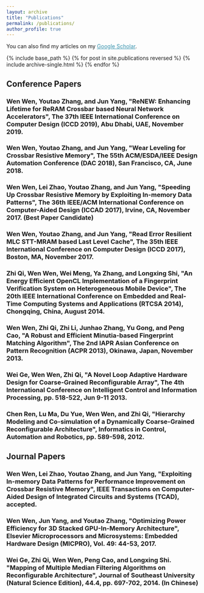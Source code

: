 ```yaml
---
layout: archive
title: "Publications"
permalink: /publications/
author_profile: true
---
```


You can also find my articles on my <u><a href="https://scholar.google.com/citations?user=3vTabW8AAAAJ&hl=en" style="color:#3793ae">Google Scholar</a></u>.

{% include base_path %}
{% for post in site.publications reversed %}
  {% include archive-single.html %}
{% endfor %}


Conference Papers
---
### __Wen Wen__, Youtao Zhang, and Jun Yang, "ReNEW: Enhancing Lifetime for ReRAM Crossbar based Neural Network Accelerators",  The 37th IEEE International Conference on Computer Design __(ICCD 2019)__, Abu Dhabi, UAE, November 2019.

### __Wen Wen__, Youtao Zhang, and Jun Yang, "Wear Leveling for Crossbar Resistive Memory", The 55th ACM/ESDA/IEEE Design Automation Conference __(DAC 2018)__, San Francisco, CA, June 2018.

### __Wen Wen__, Lei Zhao, Youtao Zhang, and Jun Yang, "Speeding Up Crossbar Resistive Memory by Exploiting In-memory Data Patterns", The 36th IEEE/ACM International Conference on Computer-Aided Design __(ICCAD 2017)__, Irvine, CA, November 2017. (Best Paper Candidate)

### __Wen Wen__, Youtao Zhang, and Jun Yang, "Read Error Resilient MLC STT-MRAM based Last Level Cache", The 35th IEEE International Conference on Computer Design __(ICCD 2017)__, Boston, MA, November 2017.

### Zhi Qi, __Wen Wen__, Wei Meng, Ya Zhang, and Longxing Shi, "An Energy Efficient OpenCL Implementation of a Fingerprint Verification System on Heterogeneous Mobile Device", The 20th IEEE International Conference on Embedded and Real-Time Computing Systems and Applications __(RTCSA 2014)__, Chongqing, China, August 2014.

### __Wen Wen__, Zhi Qi, Zhi Li, Junhao Zhang, Yu Gong, and Peng Cao, "A Robust and Efficient Minutia-based Fingerprint Matching Algorithm", The 2nd IAPR Asian Conference on Pattern Recognition __(ACPR 2013)__, Okinawa, Japan, November 2013.

### Wei Ge, __Wen Wen__, Zhi Qi, "A Novel Loop Adaptive Hardware Design for Coarse-Grained Reconfigurable Array", The 4th International Conference on Intelligent Control and Information Processing, pp. 518-522, Jun 9-11 2013.

### Chen Ren, Lu Ma, Du Yue, __Wen Wen__, and Zhi Qi, "Hierarchy Modeling and Co-simulation of a Dynamically Coarse-Grained Reconfigurable Architecture", Informatics in Control, Automation and Robotics, pp. 589-598, 2012.

Journal Papers
---
### __Wen Wen__, Lei Zhao, Youtao Zhang, and Jun Yang, "Exploiting In-memory Data Patterns for Performance Improvement on Crossbar Resistive Memory", IEEE Transactions on Computer-Aided Design of Integrated Circuits and Systems __(TCAD)__, accepted.

### __Wen Wen__, Jun Yang, and Youtao Zhang, "Optimizing Power Efficiency for 3D Stacked GPU-In-Memory Architecture", Elsevier Microprocessors and Microsystems: Embedded Hardware Design __(MICPRO)__, Vol. 49: 44-53, 2017.

### Wei Ge, Zhi Qi, __Wen Wen__, Peng Cao, and Longxing Shi. "Mapping of Multiple Median Filtering Algorithms on Reconfigurable Architecture", Journal of Southeast University (Natural Science Edition), 44.4, pp. 697-702, 2014. (In Chinese)
